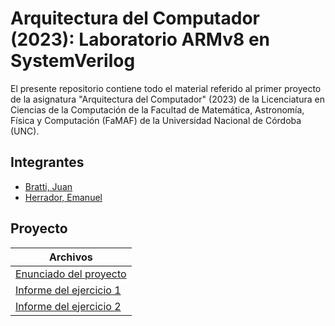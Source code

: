 # Arquitectura del Computador (2023): Laboratorio ARMv8 en SystemVerilog

El presente repositorio contiene todo el material referido al primer proyecto de la asignatura "Arquitectura del Computador" (2023) de la Licenciatura en Ciencias de la Computación de la Facultad de Matemática, Astronomía, Física y Computación (FaMAF) de la Universidad Nacional de Córdoba (UNC).

## Integrantes

- [Bratti, Juan](https://github.com/juanbratti)
- [Herrador, Emanuel](https://github.com/helcsnewsxd)

## Proyecto

| Archivos |
| -------- |
| [Enunciado del proyecto](./Guia%20Laboratorio%20ARMv8%20en%20SV%202023.pdf) |
| [Informe del ejercicio 1](./Ejercicio1/lab1_ejercicio1_informe.pdf) |
| [Informe del ejercicio 2](./Ejercicio2/lab1_ejercicio2_informe.pdf) |
